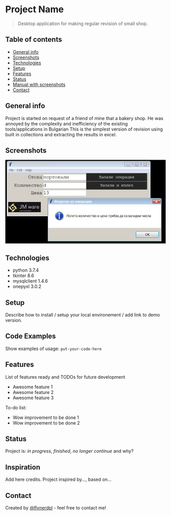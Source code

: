 # Project Name
> Desktop application for making regular revision 
>of small shop. 
> 

## Table of contents
* [General info](#general-info)
* [Screenshots](#screenshots)
* [Technologies](#technologies)
* [Setup](#setup)
* [Features](#features)
* [Status](#status)
* [Manual with screenshots](#https://github.com/jmishev/python_inventory/blob/master/Manual%20.docx)
* [Contact](#contact)

## General info

Project is started on request of a friend of mine that a bakery shop. He was annoyed by the complexity 
and inefficiency of the existing tools/applications in Bulgarian
This is the simplest version of revision using built in collections and 
extracting the results in excel. 

## Screenshots
![Example screenshot](img/screenshot.png)

## Technologies
* python 3.7.4
* tkinter 8.6
* mysqlclient 1.4.6
* onepyxl 3.0.2


## Setup
Describe how to install / setup your local environement / add link to demo version.

## Code Examples
Show examples of usage:
`put-your-code-here`

## Features
List of features ready and TODOs for future development
* Awesome feature 1
* Awesome feature 2
* Awesome feature 3

To-do list:
* Wow improvement to be done 1
* Wow improvement to be done 2

## Status
Project is: _in progress_, _finished_, _no longer continue_ and why?

## Inspiration
Add here credits. Project inspired by..., based on...

## Contact
Created by [@flynerdpl](https://www.flynerd.pl/) - feel free to contact me!
